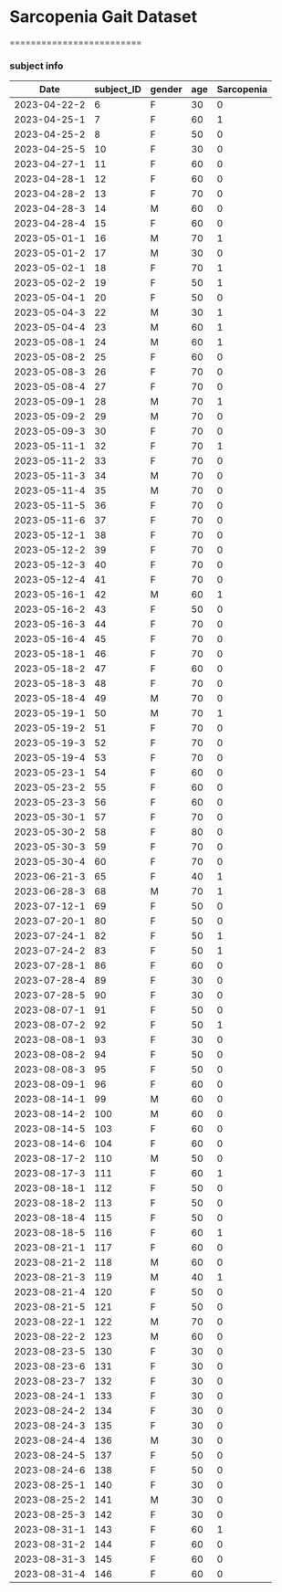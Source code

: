 # Sarcopenia Gait Dataset
=========================
### subject info
| Date         | subject_ID | gender | age | Sarcopenia  |
|--------------|------------|--------|-----|-------------|
| 2023-04-22-2 | 6          | F      | 30  | 0           |
| 2023-04-25-1 | 7          | F      | 60  | 1           |
| 2023-04-25-2 | 8          | F      | 50  | 0           |
| 2023-04-25-5 | 10         | F      | 30  | 0           |
| 2023-04-27-1 | 11         | F      | 60  | 0           |
| 2023-04-28-1 | 12         | F      | 60  | 0           |
| 2023-04-28-2 | 13         | F      | 70  | 0           |
| 2023-04-28-3 | 14         | M      | 60  | 0           |
| 2023-04-28-4 | 15         | F      | 60  | 0           |
| 2023-05-01-1 | 16         | M      | 70  | 1           |
| 2023-05-01-2 | 17         | M      | 30  | 0           |
| 2023-05-02-1 | 18         | F      | 70  | 1           |
| 2023-05-02-2 | 19         | F      | 50  | 1           |
| 2023-05-04-1 | 20         | F      | 50  | 0           |
| 2023-05-04-3 | 22         | M      | 30  | 1           |
| 2023-05-04-4 | 23         | M      | 60  | 1           |
| 2023-05-08-1 | 24         | M      | 60  | 1           |
| 2023-05-08-2 | 25         | F      | 60  | 0           |
| 2023-05-08-3 | 26         | F      | 70  | 0           |
| 2023-05-08-4 | 27         | F      | 70  | 0           |
| 2023-05-09-1 | 28         | M      | 70  | 1           |
| 2023-05-09-2 | 29         | M      | 70  | 0           |
| 2023-05-09-3 | 30         | F      | 70  | 0           |
| 2023-05-11-1 | 32         | F      | 70  | 1           |
| 2023-05-11-2 | 33         | F      | 70  | 0           |
| 2023-05-11-3 | 34         | M      | 70  | 0           |
| 2023-05-11-4 | 35         | M      | 70  | 0           |
| 2023-05-11-5 | 36         | F      | 70  | 0           |
| 2023-05-11-6 | 37         | F      | 70  | 0           |
| 2023-05-12-1 | 38         | F      | 70  | 0           |
| 2023-05-12-2 | 39         | F      | 70  | 0           |
| 2023-05-12-3 | 40         | F      | 70  | 0           |
| 2023-05-12-4 | 41         | F      | 70  | 0           |
| 2023-05-16-1 | 42         | M      | 60  | 1           |
| 2023-05-16-2 | 43         | F      | 50  | 0           |
| 2023-05-16-3 | 44         | F      | 70  | 0           |
| 2023-05-16-4 | 45         | F      | 70  | 0           |
| 2023-05-18-1 | 46         | F      | 70  | 0           |
| 2023-05-18-2 | 47         | F      | 60  | 0           |
| 2023-05-18-3 | 48         | F      | 70  | 0           |
| 2023-05-18-4 | 49         | M      | 70  | 0           |
| 2023-05-19-1 | 50         | M      | 70  | 1           |
| 2023-05-19-2 | 51         | F      | 70  | 0           |
| 2023-05-19-3 | 52         | F      | 70  | 0           |
| 2023-05-19-4 | 53         | F      | 70  | 0           |
| 2023-05-23-1 | 54         | F      | 60  | 0           |
| 2023-05-23-2 | 55         | F      | 60  | 0           |
| 2023-05-23-3 | 56         | F      | 60  | 0           |
| 2023-05-30-1 | 57         | F      | 70  | 0           |
| 2023-05-30-2 | 58         | F      | 80  | 0           |
| 2023-05-30-3 | 59         | F      | 70  | 0           |
| 2023-05-30-4 | 60         | F      | 70  | 0           |
| 2023-06-21-3 | 65         | F      | 40  | 1           |
| 2023-06-28-3 | 68         | M      | 70  | 1           |
| 2023-07-12-1 | 69         | F      | 50  | 0           |
| 2023-07-20-1 | 80         | F      | 50  | 0           |
| 2023-07-24-1 | 82         | F      | 50  | 1           |
| 2023-07-24-2 | 83         | F      | 50  | 1           |
| 2023-07-28-1 | 86         | F      | 60  | 0           |
| 2023-07-28-4 | 89         | F      | 30  | 0           |
| 2023-07-28-5 | 90         | F      | 30  | 0           |
| 2023-08-07-1 | 91         | F      | 50  | 0           |
| 2023-08-07-2 | 92         | F      | 50  | 1           |
| 2023-08-08-1 | 93         | F      | 30  | 0           |
| 2023-08-08-2 | 94         | F      | 50  | 0           |
| 2023-08-08-3 | 95         | F      | 50  | 0           |
| 2023-08-09-1 | 96         | F      | 60  | 0           |
| 2023-08-14-1 | 99         | M      | 60  | 0           |
| 2023-08-14-2 | 100        | M      | 60  | 0           |
| 2023-08-14-5 | 103        | F      | 60  | 0           |
| 2023-08-14-6 | 104        | F      | 60  | 0           |
| 2023-08-17-2 | 110        | M      | 50  | 0           |
| 2023-08-17-3 | 111        | F      | 60  | 1           |
| 2023-08-18-1 | 112        | F      | 50  | 0           |
| 2023-08-18-2 | 113        | F      | 50  | 0           |
| 2023-08-18-4 | 115        | F      | 50  | 0           |
| 2023-08-18-5 | 116        | F      | 60  | 1           |
| 2023-08-21-1 | 117        | F      | 60  | 0           |
| 2023-08-21-2 | 118        | M      | 60  | 0           |
| 2023-08-21-3 | 119        | M      | 40  | 1           |
| 2023-08-21-4 | 120        | F      | 50  | 0           |
| 2023-08-21-5 | 121        | F      | 50  | 0           |
| 2023-08-22-1 | 122        | M      | 70  | 0           |
| 2023-08-22-2 | 123        | M      | 60  | 0           |
| 2023-08-23-5 | 130        | F      | 30  | 0           |
| 2023-08-23-6 | 131        | F      | 30  | 0           |
| 2023-08-23-7 | 132        | F      | 30  | 0           |
| 2023-08-24-1 | 133        | F      | 30  | 0           |
| 2023-08-24-2 | 134        | F      | 30  | 0           |
| 2023-08-24-3 | 135        | F      | 30  | 0           |
| 2023-08-24-4 | 136        | M      | 30  | 0           |
| 2023-08-24-5 | 137        | F      | 50  | 0           |
| 2023-08-24-6 | 138        | F      | 50  | 0           |
| 2023-08-25-1 | 140        | F      | 30  | 0           |
| 2023-08-25-2 | 141        | M      | 30  | 0           |
| 2023-08-25-3 | 142        | F      | 30  | 0           |
| 2023-08-31-1 | 143        | F      | 60  | 1           |
| 2023-08-31-2 | 144        | F      | 60  | 0           |
| 2023-08-31-3 | 145        | F      | 60  | 0           |
| 2023-08-31-4 | 146        | F      | 60  | 0           |
